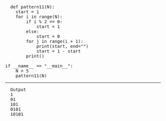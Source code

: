 <pre>
  def pattern11(N):
    start = 1
    for i in range(N):
        if i % 2 == 0:
            start = 1
        else:
            start = 0
        for j in range(i + 1):
            print(start, end="")
            start = 1 - start
        print()

if __name__ == "__main__":
    N = 5
    pattern11(N)
</pre>

------------------------------------------------------------------------
<pre>
  Output
  1
  01
  101
  0101
  10101

</pre>
